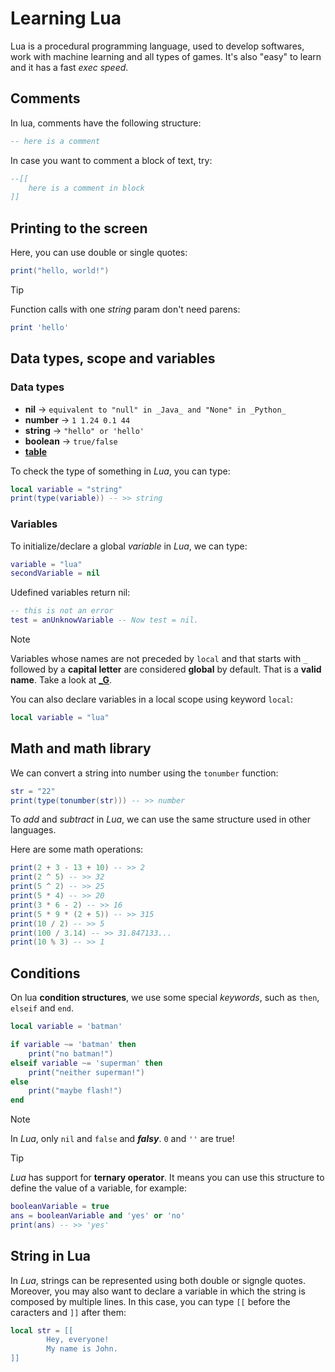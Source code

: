 # Learning Lua

Lua is a procedural programming language, used to develop softwares, work with machine learning and all types of games. It's also "easy" to learn and it has a fast _exec speed_.

## Comments

In lua, comments have the following structure:

```lua
-- here is a comment
```

In case you want to comment a block of text, try:

```lua
--[[
    here is a comment in block
]]
```

## Printing to the screen

Here, you can use double or single quotes:

```lua
print("hello, world!")
```

> [!TIP]
> Function calls with one _string_ param don't need parens:

```lua
print 'hello'
```

## Data types, scope and variables

### Data types

 - **nil** -> `equivalent to "null" in _Java_ and "None" in _Python_`
 - **number** -> `1 1.24 0.1 44`
 - **string** -> `"hello" or 'hello'`
 - **boolean** -> `true/false`
 - [**table**](https://www-tutorialspoint-com.translate.goog/lua/lua_tables.htm?_x_tr_sl=en&_x_tr_tl=pt&_x_tr_hl=pt&_x_tr_pto=tc)

 To check the type of something in _Lua_, you can type:

 ```lua
 local variable = "string"
 print(type(variable)) -- >> string
 ```

 ### Variables
 
 To initialize/declare a global _variable_ in _Lua_, we can type:

 ```lua
 variable = "lua"
 secondVariable = nil
 ```

 Udefined variables return nil:

 ```lua
 -- this is not an error
 test = anUnknowVariable -- Now test = nil.
 ```

 > [!NOTE]
 > Variables whose names are not preceded by `local` and that starts with `_` followed by a **capital letter** are considered **global** by default. That is a **valid name**. Take a look at [**_G**](https://learnxinyminutes.com/lua/).

You can also declare variables in a local scope using keyword `local`:

```lua
local variable = "lua"
```

## Math and math library

We can convert a string into number using the `tonumber` function:

```lua
str = "22"
print(type(tonumber(str))) -- >> number
```

To _add_ and _subtract_ in _Lua_, we can use the same structure used in other languages.

Here are some math operations:

```lua
print(2 + 3 - 13 + 10) -- >> 2
print(2 ^ 5) -- >> 32
print(5 ^ 2) -- >> 25
print(5 * 4) -- >> 20
print(3 * 6 - 2) -- >> 16
print(5 * 9 * (2 + 5)) -- >> 315
print(10 / 2) -- >> 5
print(100 / 3.14) -- >> 31.847133...
print(10 % 3) -- >> 1
```

## Conditions

On lua **condition structures**, we use some special _keywords_, such as `then`, `elseif` and `end`.

```lua
local variable = 'batman'

if variable ~= 'batman' then
    print("no batman!")
elseif variable ~= 'superman' then
    print("neither superman!")
else
    print("maybe flash!")
end
```

> [!NOTE]
> In _Lua_, only `nil` and `false` and **_falsy_**. `0` and `''` are true!

> [!TIP]
> _Lua_ has support for **ternary operator**. It means you can use this structure to define the value of a variable, for example:

```lua
booleanVariable = true
ans = booleanVariable and 'yes' or 'no'
print(ans) -- >> 'yes'
```

## String in Lua

In _Lua_, strings can be represented using both double or signgle quotes. Moreover, you may also want to declare a variable in which the string is composed by multiple lines. In this case, you can type `[[` before the caracters and `]]` after them:

```lua
local str = [[
        Hey, everyone!
        My name is John.
]]
```
